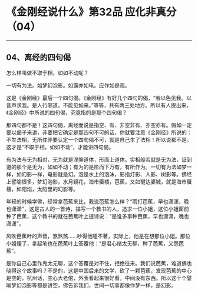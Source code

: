 # 《金刚经说什么》第32品 应化非真分（04）

------

## 04、离经的四句偈

怎么样叫做不取于相，如如不动呢？

一切有为法。如梦幻泡影。如露亦如电。应作如是观。

这是《金刚经》最后一个四句偈。《金刚经》有好几个四句的偈，“若以色见我。以音声求我。是人行邪道。不能见如来。”等等，共有两三处地方。所以有人提出来，《金刚经》中所说的四句偈，究竟指的是那个四句偈？

那四句都不是！这四句偈，离经而说是指空、有、非空非有、亦空亦有。假如一定要以偈子来讲，非要把它确定是那四句不可的话，你就要注意《金刚经》所说的：不生法相，无所住非要认定一个四句偈不可，就是自己生了法相！所以说都不是。这才是“不取于相，如如不动”，才能讲四句偈。

有为法与无为相对，无为就是涅槃道体，形而上道体。实相般若就是无为法，证到道的那个是无为，如如不动；有为的是形而下万有，有所作为。一切有为法如梦一样，如幻影一样，电影就是幻。泡是水上的泡沫，影指灯影、人影、树影等。佛经上譬喻很多，梦幻泡影，水月镜花，海市蜃楼，芭蕉，又如犍达婆城，就是海市蜃楼，如阳焰，太阳里的幻影等。

年轻的时候学佛，经常拿芭蕉来比，我说芭蕉怎么样？“雨打芭蕉，早也潇潇，晚也潇潇”，这是古人的一首诗，描写一个教书的人，追求一位小姐，这位小姐窗前种了芭蕉，这个教书的就在芭蕉叶上提诗说：“是谁多事种芭蕉，早也潇潇，晚也潇潇”。

风吹芭蕉叶的声音，煞煞煞……吵得他睡不著，实际上，他是在想那位小姐。那位小姐懂了，拿起笔也在芭蕉叶上答覆他：“是君心绪太无聊，种了芭蕉，又怨芭蕉”。

是你自己心里作鬼太无聊，这个答覆是对不住，拒绝往来。我们说芭蕉，难道佛也晓得这个故事吗？不是的，这是中国后来的文学，砍了一颗芭蕉，发现芭蕉的中心是空的，杭州话，空心大老倌，外表看起来很好看，中间没有东西。所以这十个譬喻梦幻泡影等都是讲空，佛告诉我们，世间一切事都像作梦一样，是幻影。

